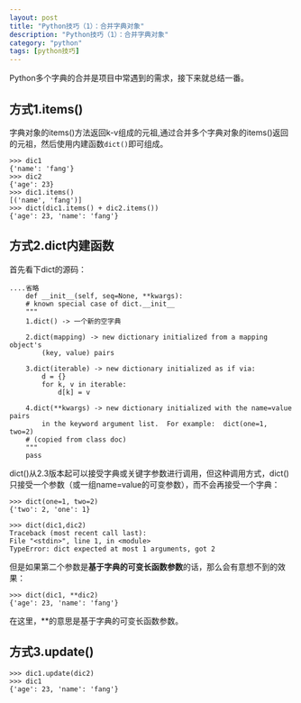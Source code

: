 ```yaml
---
layout: post
title: "Python技巧（1）：合并字典对象"
description: "Python技巧（1）：合并字典对象"
category: "python"
tags: [python技巧]
---
```


<p>Python多个字典的合并是项目中常遇到的需求，接下来就总结一番。</p>

<h2>方式1.items()</h2>

<p>字典对象的items()方法返回k-v组成的元祖,通过合并多个字典对象的items()返回的元祖，然后使用内建函数<code>dict()</code>即可组成。</p>

<pre><code>&gt;&gt;&gt; dic1
{'name': 'fang'}
&gt;&gt;&gt; dic2
{'age': 23}
&gt;&gt;&gt; dic1.items()
[('name', 'fang')]
&gt;&gt;&gt; dict(dic1.items() + dic2.items())
{'age': 23, 'name': 'fang'}
</code></pre>

<!--more-->

<h2>方式2.dict内建函数</h2>

<p>首先看下dict的源码：</p>

<pre><code>....省略
    def __init__(self, seq=None, **kwargs): 
    # known special case of dict.__init__
    """
    1.dict() -&gt; 一个新的空字典

    2.dict(mapping) -&gt; new dictionary initialized from a mapping object's
        (key, value) pairs

    3.dict(iterable) -&gt; new dictionary initialized as if via:
        d = {}
        for k, v in iterable:
            d[k] = v

    4.dict(**kwargs) -&gt; new dictionary initialized with the name=value pairs
        in the keyword argument list.  For example:  dict(one=1, two=2)
    # (copied from class doc)
    """
    pass
</code></pre>

<p>dict()从2.3版本起可以接受字典或关键字参数进行调用，但这种调用方式，dict()只接受一个参数（或一组name=value的可变参数），而不会再接受一个字典：</p>

<pre><code>&gt;&gt;&gt; dict(one=1, two=2)
{'two': 2, 'one': 1}

&gt;&gt;&gt; dict(dic1,dic2)
Traceback (most recent call last):
File "&lt;stdin&gt;", line 1, in &lt;module&gt;
TypeError: dict expected at most 1 arguments, got 2
</code></pre>

<p>但是如果第二个参数是<strong>基于字典的可变长函数参数</strong>的话，那么会有意想不到的效果：</p>

<pre><code>&gt;&gt;&gt; dict(dic1, **dic2)
{'age': 23, 'name': 'fang'}
</code></pre>

<p>在这里，**的意思是基于字典的可变长函数参数。</p>

<h2>方式3.update()</h2>

<pre><code>&gt;&gt;&gt; dic1.update(dic2)
&gt;&gt;&gt; dic1
{'age': 23, 'name': 'fang'}
</code></pre>
